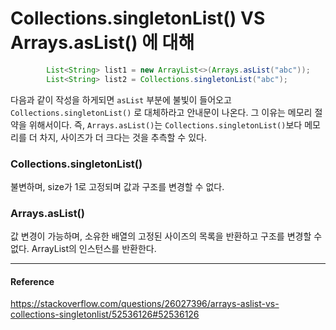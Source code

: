 # Collections.singletonList() VS Arrays.asList() 에 대해

```java
        List<String> list1 = new ArrayList<>(Arrays.asList("abc"));
        List<String> list2 = Collections.singletonList("abc");
```

다음과 같이 작성을 하게되면 ``asList`` 부분에 불빛이 들어오고 ``Collections.singletonList()`` 로 대체하라고 안내문이 나온다. 그 이유는 메모리 절약을 위해서이다. 즉, ``Arrays.asList()``는 ``Collections.singletonList()``보다 메모리를 더 차지, 사이즈가 더 크다는 것을 추측할 수 있다.  

### Collections.singletonList()

불변하며, size가 1로 고정되며 값과 구조를 변경할 수 없다.  

### Arrays.asList()

값 변경이 가능하며, 소유한 배열의 고정된 사이즈의 목록을 반환하고 구조를 변경할 수 없다. ArrayList의 인스턴스를 반환한다.  

***

#### Reference

https://stackoverflow.com/questions/26027396/arrays-aslist-vs-collections-singletonlist/52536126#52536126